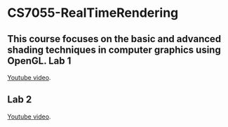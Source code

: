 # CS7055-RealTimeRendering
This course focuses on the basic and advanced shading techniques in computer graphics using OpenGL.
Lab 1
--------
[Youtube video](https://www.youtube.com/watch?v=v4c87JpHNw8/).

Lab 2
--------
[Youtube video](https://www.youtube.com/watch?v=U0JREi_jbCQ).
